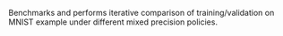 Benchmarks and performs iterative comparison of training/validation on MNIST example under different mixed precision policies.
